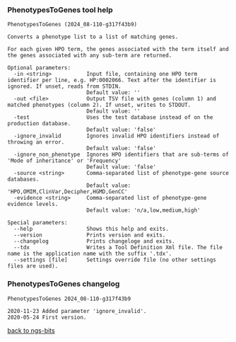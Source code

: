 ### PhenotypesToGenes tool help
	PhenotypesToGenes (2024_08-110-g317f43b9)
	
	Converts a phenotype list to a list of matching genes.
	
	For each given HPO term, the genes associated with the term itself and the genes associated with any sub-term are returned.
	
	Optional parameters:
	  -in <string>           Input file, containing one HPO term identifier per line, e.g. HP:0002066. Text after the identifier is ignored. If unset, reads from STDIN.
	                         Default value: ''
	  -out <file>            Output TSV file with genes (column 1) and matched phenotypes (column 2). If unset, writes to STDOUT.
	                         Default value: ''
	  -test                  Uses the test database instead of on the production database.
	                         Default value: 'false'
	  -ignore_invalid        Ignores invalid HPO identifiers instead of throwing an error.
	                         Default value: 'false'
	  -ignore_non_phenotype  Ignores HPO identifiers that are sub-terms of 'Mode of inheritance' or 'Frequency'
	                         Default value: 'false'
	  -source <string>       Comma-separated list of phenotype-gene source databases.
	                         Default value: 'HPO,OMIM,ClinVar,Decipher,HGMD,GenCC'
	  -evidence <string>     Comma-separated list of phenotype-gene evidence levels.
	                         Default value: 'n/a,low,medium,high'
	
	Special parameters:
	  --help                 Shows this help and exits.
	  --version              Prints version and exits.
	  --changelog            Prints changeloge and exits.
	  --tdx                  Writes a Tool Definition Xml file. The file name is the application name with the suffix '.tdx'.
	  --settings [file]      Settings override file (no other settings files are used).
	
### PhenotypesToGenes changelog
	PhenotypesToGenes 2024_08-110-g317f43b9
	
	2020-11-23 Added parameter 'ignore_invalid'.
	2020-05-24 First version.
[back to ngs-bits](https://github.com/imgag/ngs-bits)